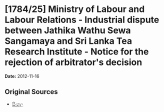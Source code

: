 # [1784/25] Ministry of Labour and Labour Relations - Industrial dispute between Jathika Wathu Sewa Sangamaya and Sri Lanka Tea Research Institute - Notice for the rejection of arbitrator's decision

**Date:** 2012-11-16

## Original Sources

- [සිංහල](https://documents.gov.lk/view/extra-gazettes/2012/11/1784-25_S.pdf)
